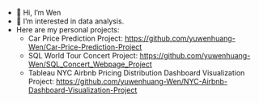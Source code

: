- 👋 Hi, I’m Wen
- 👀 I’m interested in data analysis.
- Here are my personal projects:
  - Car Price Prediction Project: <a>https://github.com/yuwenhuang-Wen/Car-Price-Prediction-Project</a>
  - SQL World Tour Concert Project: <a>https://github.com/yuwenhuang-Wen/SQL_Concert_Webpage_Project</a>
  - Tableau NYC Airbnb Pricing Distribution Dashboard Visualization Project: <a>https://github.com/yuwenhuang-Wen/NYC-Airbnb-Dashboard-Visualization-Project</a>
<!---
yuwenhuang-Wen/yuwenhuang-Wen is a ✨ special ✨ repository because its `README.md` (this file) appears on your GitHub profile.
You can click the Preview link to take a look at your changes.
--->
